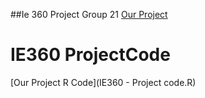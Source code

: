 ##Ie 360 Project Group 21
[Our Project](Ie_360_project_Rmarkdown.html)

# IE360 ProjectCode
[Our Project R Code](IE360 - Project code.R)
